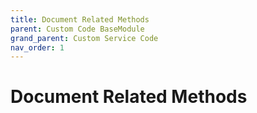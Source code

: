 ```yaml
---
title: Document Related Methods
parent: Custom Code BaseModule
grand_parent: Custom Service Code
nav_order: 1
---
```


# Document Related Methods


